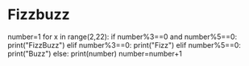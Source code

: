 # Fizzbuzz

number=1
for x in range(2,22):
  if number%3==0 and number%5==0:
    print("FizzBuzz")
  elif number%3==0:
    print("Fizz")
  elif number%5==0:
    print("Buzz")
  else:
    print(number)
  number=number+1
